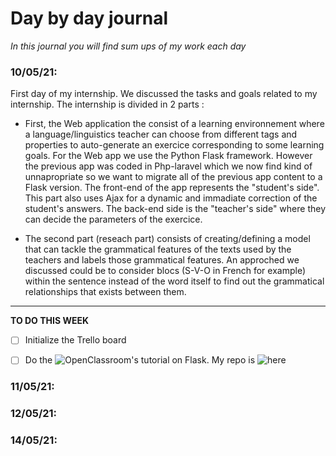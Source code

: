 # Day by day journal 

*In this journal you will find sum ups of my work each day* 

### 10/05/21:

First day of my internship. We discussed the tasks and goals related to my internship. 
The internship is divided in 2 parts :

* First, the Web application the consist of a learning environnement where a language/linguistics teacher can choose from different tags and properties to auto-generate an exercice corresponding to some learning goals. 
For the Web app we use the Python Flask framework. However the previous app was coded in Php-laravel which we now find kind of unnapropriate so we want to migrate all of the previous app content to a Flask version. 
The front-end of the app represents the "student's side". This part also uses Ajax for a dynamic and immadiate correction of the student's answers. 
The back-end side is the "teacher's side" where they can decide the parameters of the exercice. 


* The second part (reseach part) consists of creating/defining a model that can tackle the grammatical features of the texts used by the teachers and labels those grammatical features. An approched we discussed could be to consider blocs (S-V-O in French for example) within the sentence instead of the word itself to find out the grammatical relationships that exists between them. 

---

**TO DO THIS WEEK** 

- [ ] Initialize the Trello board
- [ ] Do the ![OpenClassroom's](https://openclassrooms.com/fr/courses/4425066-concevez-un-site-avec-flask/) tutorial on Flask. My repo is ![here](https://github.com/MathildeAguiar/FlaskTutorial)



### 11/05/21:

### 12/05/21:

### 14/05/21:
